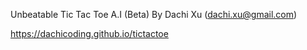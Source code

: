 Unbeatable Tic Tac Toe A.I (Beta)
By Dachi Xu (dachi.xu@gmail.com)

https://dachicoding.github.io/tictactoe


